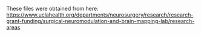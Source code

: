 These files were obtained from here:
https://www.uclahealth.org/departments/neurosurgery/research/research-grant-funding/surgical-neuromodulation-and-brain-mapping-lab/research-areas

